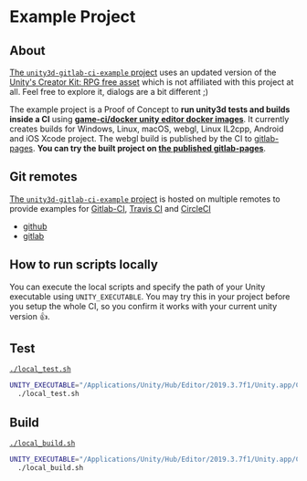 # Example Project

## About

[The `unity3d-gitlab-ci-example` project](https://gitlab.com/game-ci/unity3d-gitlab-ci-example/) uses an updated version of the [Unity's Creator Kit: RPG free asset](https://assetstore.unity.com/packages/templates/tutorials/creator-kit-rpg-149309) which is not affiliated with this project at all. Feel free to explore it, dialogs are a bit different ;)

The example project is a Proof of Concept to **run unity3d tests and builds inside a CI** using **[game-ci/docker unity editor docker images](https://github.com/game-ci/docker)**. It currently creates builds for Windows, Linux, macOS, webgl, Linux IL2cpp, Android and iOS Xcode project. The webgl build is published by the CI to [gitlab-pages](https://about.gitlab.com/features/pages/). **You can try the built project on [the published gitlab-pages](https://game-ci.gitlab.io/unity3d-gitlab-ci-example/)**.

## Git remotes

[The `unity3d-gitlab-ci-example` project](https://gitlab.com/game-ci/unity3d-gitlab-ci-example/) is hosted on multiple remotes to provide examples for [Gitlab-CI](https://about.gitlab.com/product/continuous-integration/), [Travis CI](https://travis-ci.org/) and [CircleCI](https://circleci.com/)

- [github](https://github.com/game-ci/unity3d-ci-example)
- [gitlab](https://gitlab.com/game-ci/unity3d-gitlab-ci-example)

## How to run scripts locally

You can execute the local scripts and specify the path of your Unity executable using `UNITY_EXECUTABLE`. You may try this in your project before you setup the whole CI, so you confirm it works with your current unity version 👍.

## Test

[`./local_test.sh`](https://gitlab.com/game-ci/unity3d-gitlab-ci-example/-/blob/main/local_test.sh)

```bash
UNITY_EXECUTABLE="/Applications/Unity/Hub/Editor/2019.3.7f1/Unity.app/Contents/MacOS/Unity" \
  ./local_test.sh
```

## Build

[`./local_build.sh`](https://gitlab.com/game-ci/unity3d-gitlab-ci-example/-/blob/main/local_build.sh)

```bash
UNITY_EXECUTABLE="/Applications/Unity/Hub/Editor/2019.3.7f1/Unity.app/Contents/MacOS/Unity" \
  ./local_build.sh
```
